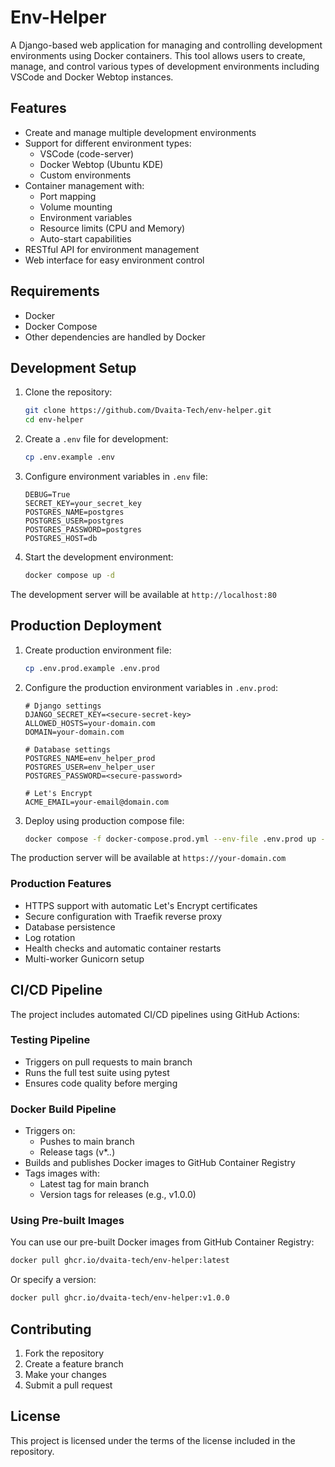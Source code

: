 # Env-Helper

A Django-based web application for managing and controlling development environments using Docker containers. This tool allows users to create, manage, and control various types of development environments including VSCode and Docker Webtop instances.

## Features

- Create and manage multiple development environments
- Support for different environment types:
  - VSCode (code-server)
  - Docker Webtop (Ubuntu KDE)
  - Custom environments
- Container management with:
  - Port mapping
  - Volume mounting
  - Environment variables
  - Resource limits (CPU and Memory)
  - Auto-start capabilities
- RESTful API for environment management
- Web interface for easy environment control

## Requirements

- Docker
- Docker Compose
- Other dependencies are handled by Docker

## Development Setup

1. Clone the repository:
   ```bash
   git clone https://github.com/Dvaita-Tech/env-helper.git
   cd env-helper
   ```

2. Create a `.env` file for development:
   ```bash
   cp .env.example .env
   ```

3. Configure environment variables in `.env` file:
   ```
   DEBUG=True
   SECRET_KEY=your_secret_key
   POSTGRES_NAME=postgres
   POSTGRES_USER=postgres
   POSTGRES_PASSWORD=postgres
   POSTGRES_HOST=db
   ```

4. Start the development environment:
   ```bash
   docker compose up -d
   ```

The development server will be available at `http://localhost:80`

## Production Deployment

1. Create production environment file:
   ```bash
   cp .env.prod.example .env.prod
   ```

2. Configure the production environment variables in `.env.prod`:
   ```
   # Django settings
   DJANGO_SECRET_KEY=<secure-secret-key>
   ALLOWED_HOSTS=your-domain.com
   DOMAIN=your-domain.com

   # Database settings
   POSTGRES_NAME=env_helper_prod
   POSTGRES_USER=env_helper_user
   POSTGRES_PASSWORD=<secure-password>

   # Let's Encrypt
   ACME_EMAIL=your-email@domain.com
   ```

3. Deploy using production compose file:
   ```bash
   docker compose -f docker-compose.prod.yml --env-file .env.prod up -d
   ```

The production server will be available at `https://your-domain.com`

### Production Features
- HTTPS support with automatic Let's Encrypt certificates
- Secure configuration with Traefik reverse proxy
- Database persistence
- Log rotation
- Health checks and automatic container restarts
- Multi-worker Gunicorn setup

## CI/CD Pipeline

The project includes automated CI/CD pipelines using GitHub Actions:

### Testing Pipeline
- Triggers on pull requests to main branch
- Runs the full test suite using pytest
- Ensures code quality before merging

### Docker Build Pipeline
- Triggers on:
  - Pushes to main branch
  - Release tags (v*.*.*)
- Builds and publishes Docker images to GitHub Container Registry
- Tags images with:
  - Latest tag for main branch
  - Version tags for releases (e.g., v1.0.0)

### Using Pre-built Images

You can use our pre-built Docker images from GitHub Container Registry:
```bash
docker pull ghcr.io/dvaita-tech/env-helper:latest
```

Or specify a version:
```bash
docker pull ghcr.io/dvaita-tech/env-helper:v1.0.0
```

## Contributing

1. Fork the repository
2. Create a feature branch
3. Make your changes
4. Submit a pull request

## License

This project is licensed under the terms of the license included in the repository.
